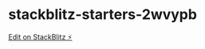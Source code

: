 # stackblitz-starters-2wvypb

[Edit on StackBlitz ⚡️](https://stackblitz.com/edit/stackblitz-starters-2wvypb)